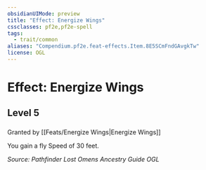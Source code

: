 ```yaml
---
obsidianUIMode: preview
title: "Effect: Energize Wings"
cssclasses: pf2e,pf2e-spell
tags:
  - trait/common
aliases: "Compendium.pf2e.feat-effects.Item.8E5SCmFndGAvgkTw"
license: OGL
---
```

# Effect: Energize Wings
## Level 5
### 






Granted by [[Feats/Energize Wings|Energize Wings]]

You gain a fly Speed of 30 feet.

*Source: Pathfinder Lost Omens Ancestry Guide*
*OGL*